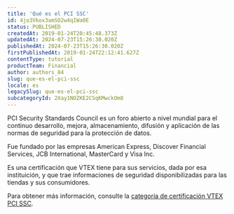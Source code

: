 ```yaml
---
title: 'Qué es el PCI SSC'
id: 4jo3Vkox3amSO2w4qIWa0E
status: PUBLISHED
createdAt: 2019-01-24T20:45:48.373Z
updatedAt: 2024-07-23T15:26:30.020Z
publishedAt: 2024-07-23T15:26:30.020Z
firstPublishedAt: 2019-01-24T22:12:41.627Z
contentType: tutorial
productTeam: Financial
author: authors_84
slug: que-es-el-pci-ssc
locale: es
legacySlug: que-es-el-pci-ssc
subcategoryId: 2Xay1NOZKE2CSqKMwckOm8
---
```


PCI Security Standards Council es un foro abierto a nivel mundial para el continuo desarrollo, mejora, almacenamiento, difusión y aplicación de las normas de seguridad para la protección de datos.

Fue fundado por las empresas American Express, Discover Financial Services, JCB International, MasterCard y Visa Inc.

Es una certificación que VTEX tiene para sus servicios, dada por esa instituición, y que trae informaciones de seguridad disponibilizadas para las tiendas y sus consumidores. 

Para obtener más información, consulte la [categoría de certificación VTEX PCI SSC](https://vtex.com/mx-es/compliance/certifications/).
